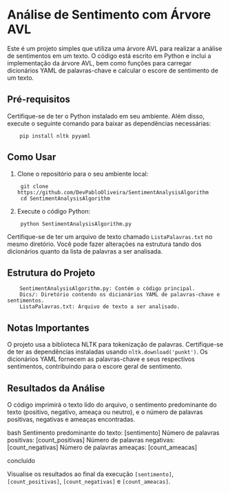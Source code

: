 # Análise de Sentimento com Árvore AVL

Este é um projeto simples que utiliza uma árvore AVL para realizar a análise de sentimentos em um texto. O código está escrito em Python e inclui a implementação da árvore AVL, bem como funções para carregar dicionários YAML de palavras-chave e calcular o escore de sentimento de um texto.

## Pré-requisitos

Certifique-se de ter o Python instalado em seu ambiente. Além disso, execute o seguinte comando para baixar as dependências necessárias:

        pip install nltk pyyaml

## Como Usar

1. Clone o repositório para o seu ambiente local:

        git clone https://github.com/DevPabloOliveira/SentimentAnalysisAlgorithm
        cd SentimentAnalysisAlgorithm

3. Execute o código Python:
   
        python SentimentAnalysisAlgorithm.py

Certifique-se de ter um arquivo de texto chamado `ListaPalavras.txt` no mesmo diretório. Você pode fazer alterações na estrutura tando dos dicionários quanto da lista de palavras a ser analisada.

## Estrutura do Projeto

        SentimentAnalysisAlgorithm.py: Contém o código principal.
        Dics/: Diretório contendo os dicionários YAML de palavras-chave e sentimentos.
        ListaPalavras.txt: Arquivo de texto a ser analisado.

## Notas Importantes

O projeto usa a biblioteca NLTK para tokenização de palavras. Certifique-se de ter as dependências instaladas usando `nltk.download('punkt')`.
Os dicionários YAML fornecem as palavras-chave e seus respectivos sentimentos, contribuindo para o escore geral de sentimento.

## Resultados da Análise

O código imprimirá o texto lido do arquivo, o sentimento predominante do texto (positivo, negativo, ameaça ou neutro), e o número de palavras positivas, negativas e ameaças encontradas.

bash
Sentimento predominante do texto: [sentimento]
Número de palavras positivas: [count_positivas]
Número de palavras negativas: [count_negativas]
Número de palavras ameaças: [count_ameacas]

concluído

Visualise os resultados ao final da execução `[sentimento]`, `[count_positivas]`, `[count_negativas]` e `[count_ameacas]`.
